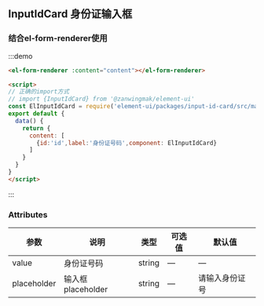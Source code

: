 ## InputIdCard 身份证输入框

### 结合el-form-renderer使用

:::demo

```html
<el-form-renderer :content="content"></el-form-renderer>

<script>
// 正确的import方式
// import {InputIdCard} from '@zanwingmak/element-ui'
const ElInputIdCard = require('element-ui/packages/input-id-card/src/main.vue').default
export default {
  data() {
    return {
      content: [
        {id:'id',label:'身份证号码',component: ElInputIdCard}
      ]
    }
  }
}
</script>
```

:::


### Attributes

| 参数      |   说明    |  类型     | 可选值       | 默认值   |
|---------- | -------- |---------- |-------------  |-------- |
| value | 身份证号码 | string   |  —  |  —  |
| placeholder | 输入框placeholder | string   |  —  |  请输入身份证号  |
